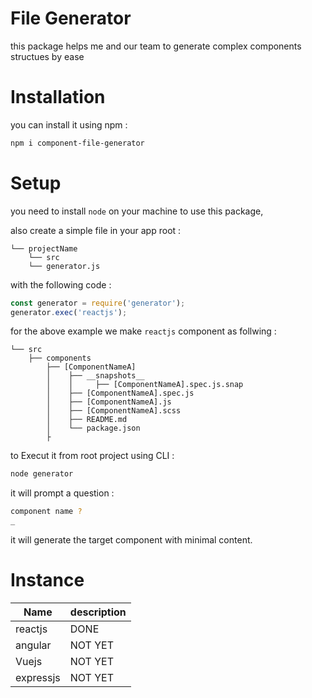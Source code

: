 # File Generator

this package helps me and our team to generate complex components structues by ease

# Installation

you can install it using npm :
```bash
npm i component-file-generator
```

# Setup

you need to install `node` on your machine to use this package,

also create a simple file in your app root :
```
└── projectName
    └── src
    └── generator.js
```

with the following code : 
```javascript
const generator = require('generator');
generator.exec('reactjs');
```

for the above example we make `reactjs` component as follwing :

```
└── src
    ├── components
        ├── [ComponentNameA]
        │    ├── __snapshots__
        │    │     ├── [ComponentNameA].spec.js.snap
        │    ├── [ComponentNameA].spec.js
        │    ├── [ComponentNameA].js
        │    ├── [ComponentNameA].scss
        │    ├── README.md
        │    └── package.json
        ├
```

to Execut it from root project using CLI :
```bash
node generator
```
it will prompt a question :
```bash
component name ?
_
```
it will generate the target component with minimal content.

# Instance

| Name | description |
|----|----|
|reactjs|DONE|
|angular|NOT YET|
|Vuejs|NOT YET|
|expressjs|NOT YET|

